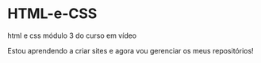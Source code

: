 # HTML-e-CSS
 html e css módulo 3 do curso em vídeo

Estou aprendendo a criar sites e agora vou gerenciar os meus 
repositórios!

